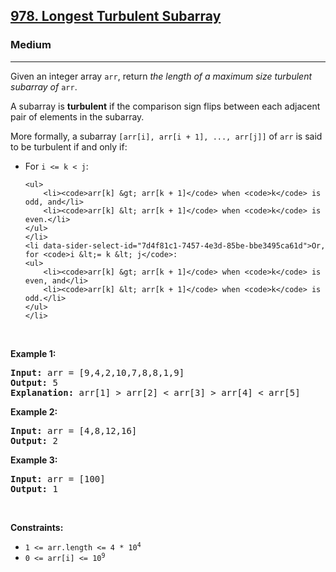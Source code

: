 <h2><a href="https://leetcode.com/problems/longest-turbulent-subarray/">978. Longest Turbulent Subarray</a></h2><h3>Medium</h3><hr><div><p>Given an integer array <code>arr</code>, return <em>the length of a maximum size turbulent subarray of</em> <code>arr</code>.</p>

<p data-sider-select-id="35145c4f-0466-4c84-a7b8-946bcba127a5">A subarray is <strong>turbulent</strong> if the comparison sign flips between each adjacent pair of elements in the subarray.</p>

<p data-sider-select-id="7368469a-3673-450a-b6f3-ae7948e83589">More formally, a subarray <code>[arr[i], arr[i + 1], ..., arr[j]]</code> of <code>arr</code> is said to be turbulent if and only if:</p>

<ul>
	<li data-sider-select-id="96b7edd3-7cdb-41bc-a371-2a95882f3ee3">For <code>i &lt;= k &lt; j</code>:

	<ul>
		<li><code>arr[k] &gt; arr[k + 1]</code> when <code>k</code> is odd, and</li>
		<li><code>arr[k] &lt; arr[k + 1]</code> when <code>k</code> is even.</li>
	</ul>
	</li>
	<li data-sider-select-id="7d4f81c1-7457-4e3d-85be-bbe3495ca61d">Or, for <code>i &lt;= k &lt; j</code>:
	<ul>
		<li><code>arr[k] &gt; arr[k + 1]</code> when <code>k</code> is even, and</li>
		<li><code>arr[k] &lt; arr[k + 1]</code> when <code>k</code> is odd.</li>
	</ul>
	</li>
</ul>

<p>&nbsp;</p>
<p><strong class="example">Example 1:</strong></p>

<pre data-sider-select-id="5fcdb0f9-d0a7-4652-bc0d-92604904a45c"><strong>Input:</strong> arr = [9,4,2,10,7,8,8,1,9]
<strong>Output:</strong> 5
<strong>Explanation:</strong> arr[1] &gt; arr[2] &lt; arr[3] &gt; arr[4] &lt; arr[5]
</pre>

<p><strong class="example">Example 2:</strong></p>

<pre data-sider-select-id="746734ea-31f8-4e02-a961-869da1496026"><strong>Input:</strong> arr = [4,8,12,16]
<strong>Output:</strong> 2
</pre>

<p><strong class="example">Example 3:</strong></p>

<pre><strong>Input:</strong> arr = [100]
<strong>Output:</strong> 1
</pre>

<p>&nbsp;</p>
<p><strong>Constraints:</strong></p>

<ul>
	<li><code>1 &lt;= arr.length &lt;= 4 * 10<sup>4</sup></code></li>
	<li><code>0 &lt;= arr[i] &lt;= 10<sup>9</sup></code></li>
</ul>
</div>